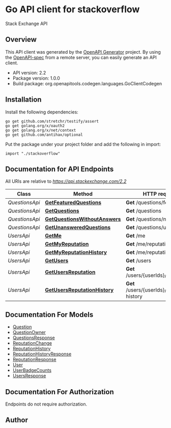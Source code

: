 # Go API client for stackoverflow

Stack Exchange API

## Overview
This API client was generated by the [OpenAPI Generator](https://openapi-generator.tech) project.  By using the [OpenAPI-spec](https://www.openapis.org/) from a remote server, you can easily generate an API client.

- API version: 2.2
- Package version: 1.0.0
- Build package: org.openapitools.codegen.languages.GoClientCodegen

## Installation

Install the following dependencies:

```shell
go get github.com/stretchr/testify/assert
go get golang.org/x/oauth2
go get golang.org/x/net/context
go get github.com/antihax/optional
```

Put the package under your project folder and add the following in import:

```golang
import "./stackoverflow"
```

## Documentation for API Endpoints

All URIs are relative to *https://api.stackexchange.com/2.2*

Class | Method | HTTP request | Description
------------ | ------------- | ------------- | -------------
*QuestionsApi* | [**GetFeaturedQuestions**](docs/QuestionsApi.md#getfeaturedquestions) | **Get** /questions/featured | 
*QuestionsApi* | [**GetQuestions**](docs/QuestionsApi.md#getquestions) | **Get** /questions | 
*QuestionsApi* | [**GetQuestionsWithoutAnswers**](docs/QuestionsApi.md#getquestionswithoutanswers) | **Get** /questions/no-answers | 
*QuestionsApi* | [**GetUnansweredQuestions**](docs/QuestionsApi.md#getunansweredquestions) | **Get** /questions/unanswered | 
*UsersApi* | [**GetMe**](docs/UsersApi.md#getme) | **Get** /me | 
*UsersApi* | [**GetMyReputation**](docs/UsersApi.md#getmyreputation) | **Get** /me/reputation | 
*UsersApi* | [**GetMyReputationHistory**](docs/UsersApi.md#getmyreputationhistory) | **Get** /me/reputation-history | 
*UsersApi* | [**GetUsers**](docs/UsersApi.md#getusers) | **Get** /users | 
*UsersApi* | [**GetUsersReputation**](docs/UsersApi.md#getusersreputation) | **Get** /users/{userIds}/reputation | 
*UsersApi* | [**GetUsersReputationHistory**](docs/UsersApi.md#getusersreputationhistory) | **Get** /users/{userIds}/reputation-history | 


## Documentation For Models

 - [Question](docs/Question.md)
 - [QuestionOwner](docs/QuestionOwner.md)
 - [QuestionsResponse](docs/QuestionsResponse.md)
 - [ReputationChange](docs/ReputationChange.md)
 - [ReputationHistory](docs/ReputationHistory.md)
 - [ReputationHistoryResponse](docs/ReputationHistoryResponse.md)
 - [ReputationResponse](docs/ReputationResponse.md)
 - [User](docs/User.md)
 - [UserBadgeCounts](docs/UserBadgeCounts.md)
 - [UsersResponse](docs/UsersResponse.md)


## Documentation For Authorization

 Endpoints do not require authorization.


## Author



